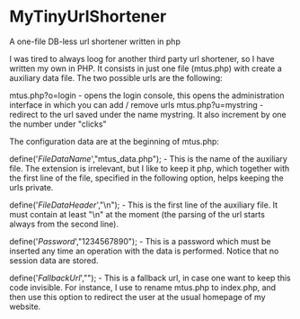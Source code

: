 # MyTinyUrlShortener
A one-file DB-less url shortener written in php

I was tired to always loog for another third party url shortener, so I have written my own in PHP.
It consists in just one file (mtus.php) with create a auxiliary data file. The two possible urls are the following:

mtus.php?o=login - opens the login console, this opens the administration interface in which you can add / remove urls
mtus.php?u=mystring - redirect to the url saved under the name mystring. It also increment by one the number under "clicks"


The configuration data are at the beginning of mtus.php:

define('_FileDataName_',"mtus_data.php"); - This is the name of the auxiliary file. The extension is irrelevant, but I like to keep it php, which together with the first line of the file, specified in the following option, helps keeping the urls private.

define('_FileDataHeader_',"<?php exit(); ?>\n"); - This is the first line of the auxiliary file. It must contain at least "\n" at the moment (the parsing of the url starts always from the second line).

define('_Password_',"1234567890"); - This is a password which must be inserted any time an operation with the data is performed. Notice that no session data are stored.

define('_FallbackUrl_',""); - This is a fallback url, in case one want to keep this code invisible. For instance, I use to rename mtus.php to index.php, and then use this option to redirect the user at the usual homepage of my website.